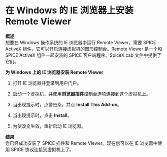 # 在 Windows 的 IE 浏览器上安装 Remote Viewer

**概述**<br/>
想要在 Windows 操作系统的 IE 浏览器中运行 Remote Viewer，需要 SPICE ActiveX 组件，它可以开启连接虚拟机的图形控制台。Remote Viewer 是一个和 SPICE ActiveX 组件一起安装的 SPICE 客户端程序。SpiceX.cab 文件中提供了它们。

**为 Windows 上的 IE 浏览器安装 Remote Viewer**
1. 打开 IE 浏览器并登录到用户门户。

2. 启动一个虚拟机，并使用**浏览器插件**控制台选项连接到这个虚拟机上。

3. 当出现提示时，点警告条，并点 **Install This Add-on**。

4. 当出现提示时，点击 **Install**。

5. 为使改变生效，重新启动 IE 浏览器。

**结果**<br/>
您已经成功安装了 SPICE 插件和 Remote Viewer。现在您可以在 IE 浏览器中使用 SPICE 协议连接到虚拟机上了。

